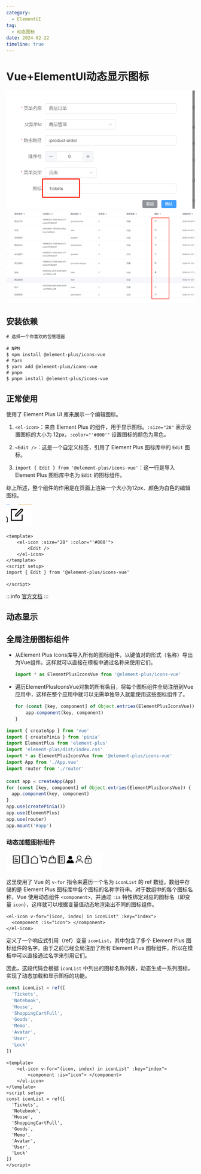 ```yaml
---
category:
  - ElementUI
tag:
  - 动态图标
date: 2024-02-22
timeline: true
---
```

# Vue+ElementUI动态显示图标

![编辑图标](image-1.png)
![动态显示图标](image.png)

## 安装依赖

```shell
# 选择一个你喜欢的包管理器

# NPM
$ npm install @element-plus/icons-vue
# Yarn
$ yarn add @element-plus/icons-vue
# pnpm
$ pnpm install @element-plus/icons-vue
```

## 正常使用

使用了 Element Plus UI 库来展示一个编辑图标。

1. `<el-icon>`：来自 Element Plus 的组件，用于显示图标。`:size="28"` 表示设置图标的大小为 12px，`:color="'#000'"` 设置图标的颜色为黑色。

2. `<Edit />`：这是一个自定义标签，引用了 Element Plus 图标库中的 `Edit` 图标。

3. `import { Edit } from '@element-plus/icons-vue'`：这一行是导入 Element Plus 图标库中名为 `Edit` 的图标组件。

综上所述，整个组件的作用是在页面上渲染一个大小为12px、颜色为白色的编辑图标。

![编辑图标](image-3.png)

```vue
<template>
    <el-icon :size="28" :color="'#000'">
        <Edit />
    </el-icon>
</template>
<script setup>
import { Edit } from '@element-plus/icons-vue'

</script>
```

:::info
[官方文档](https://element-plus.gitee.io/zh-CN/component/icon.html#%E7%BB%93%E5%90%88-el-icon-%E4%BD%BF%E7%94%A8)
:::

## 动态显示

## 全局注册图标组件

- 从Element Plus Icons库导入所有的图标组件，以键值对的形式（名称）导出为Vue组件。这样就可以直接在模板中通过名称来使用它们。

    ```ts
    import * as ElementPlusIconsVue from '@element-plus/icons-vue'
    ```

- 遍历ElementPlusIconsVue对象的所有条目，将每个图标组件全局注册到Vue应用中，这样在整个应用中就可以无需单独导入就能使用这些图标组件了。

    ```ts
    for (const [key, component] of Object.entries(ElementPlusIconsVue)) {
        app.component(key, component)
    }
    ```

```ts {5,10-12}
import { createApp } from 'vue'
import { createPinia } from 'pinia'
import ElementPlus from 'element-plus'
import 'element-plus/dist/index.css'
import * as ElementPlusIconsVue from '@element-plus/icons-vue'
import App from './App.vue'
import router from './router'

const app = createApp(App)
for (const [key, component] of Object.entries(ElementPlusIconsVue)) {
  app.component(key, component)
}
app.use(createPinia())
app.use(ElementPlus)
app.use(router)
app.mount('#app')

```

### 动态加载图标组件

![图标列表展示](image-2.png)

这里使用了 Vue 的 `v-for` 指令来遍历一个名为 `iconList` 的 ref 数组。数组中存储的是 Element Plus 图标库中各个图标的名称字符串。对于数组中的每个图标名称，Vue 使用动态组件 `<component>`，并通过 `:is` 特性绑定对应的图标名（即变量 `icon`），这样就可以根据变量值动态地渲染出不同的图标组件。

```vue
<el-icon v-for="(icon, index) in iconList" :key="index">
  <component :is="icon"> </component>
</el-icon>
```

定义了一个响应式引用（ref）变量 `iconList`，其中包含了多个 Element Plus 图标组件的名字。由于之前已经全局注册了所有 Element Plus 图标组件，所以在模板中可以直接通过名字来引用它们。

因此，这段代码会根据 `iconList` 中列出的图标名称列表，动态生成一系列图标，实现了动态加载和显示图标的功能。

```ts
const iconList = ref([
  'Tickets',
  'Notebook',
  'House',
  'ShoppingCartFull',
  'Goods',
  'Memo',
  'Avatar',
  'User',
  'Lock'
])
```

```vue
<template>
    <el-icon v-for="(icon, index) in iconList" :key="index">
        <component :is="icon"> </component>
    </el-icon>
</template>
<script setup>
const iconList = ref([
  'Tickets',
  'Notebook',
  'House',
  'ShoppingCartFull',
  'Goods',
  'Memo',
  'Avatar',
  'User',
  'Lock'
])
</script>
```
